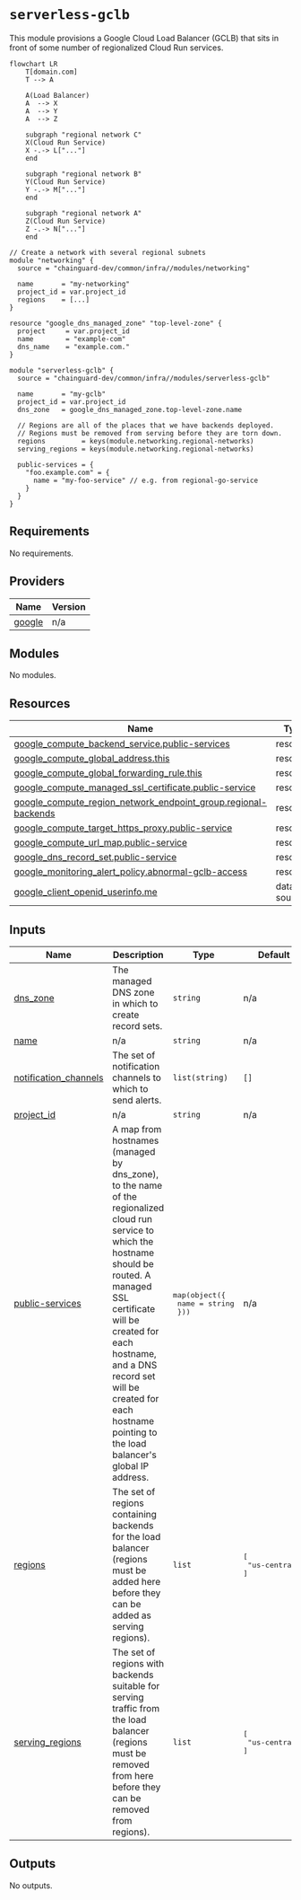 # `serverless-gclb`

This module provisions a Google Cloud Load Balancer (GCLB) that sits in front of
some number of regionalized Cloud Run services.

```mermaid
flowchart LR
    T[domain.com]
    T --> A

    A(Load Balancer)
    A  --> X
    A  --> Y
    A  --> Z

    subgraph "regional network C"
    X(Cloud Run Service)
    X -.-> L["..."]
    end

    subgraph "regional network B"
    Y(Cloud Run Service)
    Y -.-> M["..."]
    end

    subgraph "regional network A"
    Z(Cloud Run Service)
    Z -.-> N["..."]
    end
```

```hcl
// Create a network with several regional subnets
module "networking" {
  source = "chainguard-dev/common/infra//modules/networking"

  name       = "my-networking"
  project_id = var.project_id
  regions    = [...]
}

resource "google_dns_managed_zone" "top-level-zone" {
  project     = var.project_id
  name        = "example-com"
  dns_name    = "example.com."
}

module "serverless-gclb" {
  source = "chainguard-dev/common/infra//modules/serverless-gclb"

  name       = "my-gclb"
  project_id = var.project_id
  dns_zone   = google_dns_managed_zone.top-level-zone.name

  // Regions are all of the places that we have backends deployed.
  // Regions must be removed from serving before they are torn down.
  regions         = keys(module.networking.regional-networks)
  serving_regions = keys(module.networking.regional-networks)

  public-services = {
    "foo.example.com" = {
      name = "my-foo-service" // e.g. from regional-go-service
    }
  }
}
```

<!-- BEGIN_TF_DOCS -->
## Requirements

No requirements.

## Providers

| Name | Version |
|------|---------|
| <a name="provider_google"></a> [google](#provider\_google) | n/a |

## Modules

No modules.

## Resources

| Name | Type |
|------|------|
| [google_compute_backend_service.public-services](https://registry.terraform.io/providers/hashicorp/google/latest/docs/resources/compute_backend_service) | resource |
| [google_compute_global_address.this](https://registry.terraform.io/providers/hashicorp/google/latest/docs/resources/compute_global_address) | resource |
| [google_compute_global_forwarding_rule.this](https://registry.terraform.io/providers/hashicorp/google/latest/docs/resources/compute_global_forwarding_rule) | resource |
| [google_compute_managed_ssl_certificate.public-service](https://registry.terraform.io/providers/hashicorp/google/latest/docs/resources/compute_managed_ssl_certificate) | resource |
| [google_compute_region_network_endpoint_group.regional-backends](https://registry.terraform.io/providers/hashicorp/google/latest/docs/resources/compute_region_network_endpoint_group) | resource |
| [google_compute_target_https_proxy.public-service](https://registry.terraform.io/providers/hashicorp/google/latest/docs/resources/compute_target_https_proxy) | resource |
| [google_compute_url_map.public-service](https://registry.terraform.io/providers/hashicorp/google/latest/docs/resources/compute_url_map) | resource |
| [google_dns_record_set.public-service](https://registry.terraform.io/providers/hashicorp/google/latest/docs/resources/dns_record_set) | resource |
| [google_monitoring_alert_policy.abnormal-gclb-access](https://registry.terraform.io/providers/hashicorp/google/latest/docs/resources/monitoring_alert_policy) | resource |
| [google_client_openid_userinfo.me](https://registry.terraform.io/providers/hashicorp/google/latest/docs/data-sources/client_openid_userinfo) | data source |

## Inputs

| Name | Description | Type | Default | Required |
|------|-------------|------|---------|:--------:|
| <a name="input_dns_zone"></a> [dns\_zone](#input\_dns\_zone) | The managed DNS zone in which to create record sets. | `string` | n/a | yes |
| <a name="input_name"></a> [name](#input\_name) | n/a | `string` | n/a | yes |
| <a name="input_notification_channels"></a> [notification\_channels](#input\_notification\_channels) | The set of notification channels to which to send alerts. | `list(string)` | `[]` | no |
| <a name="input_project_id"></a> [project\_id](#input\_project\_id) | n/a | `string` | n/a | yes |
| <a name="input_public-services"></a> [public-services](#input\_public-services) | A map from hostnames (managed by dns\_zone), to the name of the regionalized cloud run service to which the hostname should be routed.  A managed SSL certificate will be created for each hostname, and a DNS record set will be created for each hostname pointing to the load balancer's global IP address. | <pre>map(object({<br>    name = string<br>  }))</pre> | n/a | yes |
| <a name="input_regions"></a> [regions](#input\_regions) | The set of regions containing backends for the load balancer (regions must be added here before they can be added as serving regions). | `list` | <pre>[<br>  "us-central1"<br>]</pre> | no |
| <a name="input_serving_regions"></a> [serving\_regions](#input\_serving\_regions) | The set of regions with backends suitable for serving traffic from the load balancer (regions must be removed from here before they can be removed from regions). | `list` | <pre>[<br>  "us-central1"<br>]</pre> | no |

## Outputs

No outputs.
<!-- END_TF_DOCS -->
